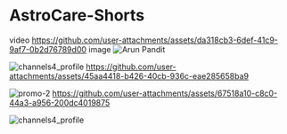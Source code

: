 # AstroCare-Shorts
video
https://github.com/user-attachments/assets/da318cb3-6def-41c9-9af7-0b2d76789d00
image
![Arun Pandit](https://github.com/user-attachments/assets/7989b1e9-c8f7-4f2f-8e1e-4f541ca7eb4d)

![channels4_profile](https://github.com/user-attachments/assets/65f64bc9-701b-44e4-8eef-fdfad20ff395)
https://github.com/user-attachments/assets/45aa4418-b426-40cb-936c-eae285658ba9


![promo-2](https://github.com/user-attachments/assets/cfc3b99b-a75c-4b93-b28e-06d1fd3bd32a)
https://github.com/user-attachments/assets/67518a10-c8c0-44a3-a956-200dc4019875

![channels4_profile](https://github.com/user-attachments/assets/df73ec27-665c-4c8b-8252-80b34ed5a251)
